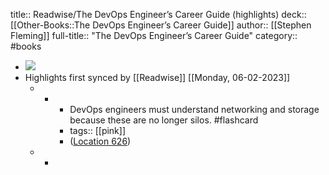 title:: Readwise/The DevOps Engineer’s Career Guide (highlights)
deck:: [[Other-Books::The DevOps Engineer’s Career Guide]]
author:: [[Stephen Fleming]]
full-title:: "The DevOps Engineer’s Career Guide"
category:: #books

- ![](https://m.media-amazon.com/images/I/81KwArBYYqL._SY160.jpg)
- Highlights first synced by [[Readwise]] [[Monday, 06-02-2023]]
	- -
		- DevOps engineers must understand networking and storage because these are no longer silos. #flashcard
		- tags:: [[pink]]
		- ([Location 626](https://readwise.io/to_kindle?action=open&asin=B07NDDGNLS&location=626))
	- -